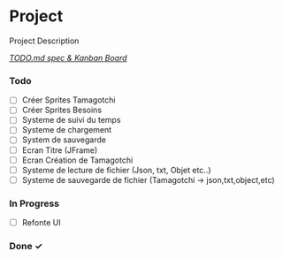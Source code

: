 # Project

Project Description

<em>[TODO.md spec & Kanban Board](https://bit.ly/3fCwKfM)</em>

### Todo

- [ ] Créer Sprites Tamagotchi  
- [ ] Créer Sprites Besoins  
- [ ] Systeme de suivi du temps  
- [ ] Systeme de chargement  
- [ ] System de sauvegarde  
- [ ] Ecran Titre (JFrame)  
- [ ] Ecran Création de Tamagotchi  
- [ ] Systeme de lecture de fichier (Json, txt, Objet etc..)  
- [ ] Systeme de sauvegarde de fichier (Tamagotchi -> json,txt,object,etc)  

### In Progress

- [ ] Refonte UI  

### Done ✓


